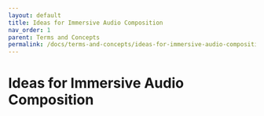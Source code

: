 ```yaml
---
layout: default
title: Ideas for Immersive Audio Composition
nav_order: 1
parent: Terms and Concepts
permalink: /docs/terms-and-concepts/ideas-for-immersive-audio-composition/
---
```


# Ideas for Immersive Audio Composition



